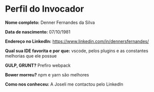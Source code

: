 Perfil do Invocador
========================

**Nome completo:** Denner Fernandes da Silva

**Data de nascimento:** 07/10/1981

**Endereço no LinkedIn:** https://www.linkedin.com/in/dennersfernandes/

**Qual sua IDE favorita e por que:** vscode, pelos plugins e as constantes melhorias que ele possue

**GULP, GRUNT?** Prefiro webpack

**Bower morreu?** npm e yarn são melhores

**Como nos conheceu:** A Joseli me contactou pelo LinkedIn
